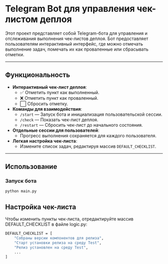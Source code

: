 # Telegram Bot для управления чек-листом деплоя

Этот проект представляет собой Telegram-бота для управления и отслеживания выполнения чек-листов деплоя. Бот предоставляет пользователям интерактивный интерфейс, где можно отмечать выполнение задач, помечать их как проваленные или сбрасывать отметки.

---

## Функциональность

- **Интерактивный чек-лист деплоя**:
  - ✅ Отметить пункт как выполненный.
  - ❌ Отметить пункт как проваленный.
  - ⬜️ Сбросить отметку.
- **Команды для взаимодействия**:
  - `/start` — Запуск бота и инициализация пользовательской сессии.
  - `/check` — Показать чек-лист деплоя.
  - `/restart` — Сбросить чек-лист до начального состояния.
- **Отдельные сессии для пользователей**:
  - Прогресс выполнения сохраняется для каждого пользователя.
- **Легкая настройка чек-листа**:
  - Измените список задач, редактируя массив `DEFAULT_CHECKLIST`.

---

## Использование

### Запуск бота
```bash
python main.py
```

## Настройка чек-листа

Чтобы изменить пункты чек-листа, отредактируйте массив DEFAULT_CHECKLIST в файле logic.py:

```bash
DEFAULT_CHECKLIST = [
    "Собраны версии компонентов для релиза",
    "Старт установки релиза на среду Test",
    "Релиз установлен на среду Test",
    ...
]
```